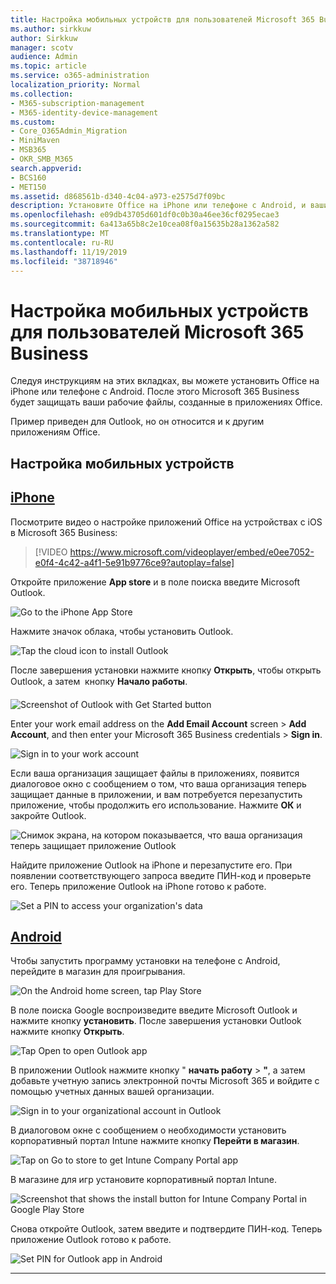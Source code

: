 ```yaml
---
title: Настройка мобильных устройств для пользователей Microsoft 365 Business
ms.author: sirkkuw
author: Sirkkuw
manager: scotv
audience: Admin
ms.topic: article
ms.service: o365-administration
localization_priority: Normal
ms.collection:
- M365-subscription-management
- M365-identity-device-management
ms.custom:
- Core_O365Admin_Migration
- MiniMaven
- MSB365
- OKR_SMB_M365
search.appverid:
- BCS160
- MET150
ms.assetid: d868561b-d340-4c04-a973-e2575d7f09bc
description: Установите Office на iPhone или телефоне с Android, и ваши рабочие файлы в приложениях Office будут защищены корпорацией Microsoft 365 Business.
ms.openlocfilehash: e09db43705d601df0c0b30a46ee36cf0295ecae3
ms.sourcegitcommit: 6a413a65b8c2e10cea08f0a15635b28a1362a582
ms.translationtype: MT
ms.contentlocale: ru-RU
ms.lasthandoff: 11/19/2019
ms.locfileid: "38718946"
---
```

# <a name="set-up-mobile-devices-for-microsoft-365-business-users"></a>Настройка мобильных устройств для пользователей Microsoft 365 Business

Следуя инструкциям на этих вкладках, вы можете установить Office на iPhone или телефоне с Android. После этого Microsoft 365 Business будет защищать ваши рабочие файлы, созданные в приложениях Office.

  
Пример приведен для Outlook, но он относится и к другим приложениям Office.
  
## <a name="set-up-mobile-devices"></a>Настройка мобильных устройств

## <a name="iphonetabiphone"></a>[iPhone](#tab/iPhone)
  
Посмотрите видео о настройке приложений Office на устройствах с iOS в Microsoft 365 Business:

> [!VIDEO https://www.microsoft.com/videoplayer/embed/e0ee7052-e0f4-4c42-a4f1-5e91b9776ce9?autoplay=false] 

Откройте приложение **App store** и в поле поиска введите Microsoft Outlook.
  
![Go to the iPhone App Store](media/886913de-76e5-4883-8ed0-4eb3ec06188f.png)
  
Нажмите значок облака, чтобы установить Outlook.
  
![Tap the cloud icon to install Outlook](media/665e1620-948a-4ab8-b914-dca49530142c.png)
  
После завершения установки нажмите кнопку **Открыть**, чтобы открыть Outlook, а затем  кнопку **Начало работы**.
  
![Screenshot of Outlook with Get Started button](media/005bedec-ae50-4d75-b3bb-e7cef9e2561c.png)
  
Enter your work email address on the **Add Email Account** screen \> **Add Account**, and then enter your Microsoft 365 Business credentials \> **Sign in**.
  
![Sign in to your work account](media/3cef1fb5-7bec-4d3d-8542-872b731ce19f.png)
  
Если ваша организация защищает файлы в приложениях, появится диалоговое окно с сообщением о том, что ваша организация теперь защищает данные в приложении, и вам потребуется перезапустить приложение, чтобы продолжить его использование. Нажмите **ОК** и закройте Outlook. 
  
![Снимок экрана, на котором показывается, что ваша организация теперь защищает приложение Outlook](media/fb4c1c84-b1e9-42e1-8070-c13dcf79fb09.png)
  
Найдите приложение Outlook на iPhone и перезапустите его. При появлении соответствующего запроса введите ПИН-код и проверьте его. Теперь приложение Outlook на iPhone готово к работе.
  
![Set a PIN to access your organization's data](media/64f2630b-3164-47a4-9dd6-ca0c29ed5fb3.png)
  
## <a name="androidtabandroid"></a>[Android](#tab/Android)
  
Чтобы запустить программу установки на телефоне с Android, перейдите в магазин для проигрывания.
  
![On the Android home screen, tap Play Store](media/93df88e7-c778-40e1-b35e-868ca6e97f6c.png)
  
В поле поиска Google воспроизведите введите Microsoft Outlook и нажмите кнопку **установить**. После завершения установки Outlook нажмите кнопку **Открыть**.
  
![Tap Open to open Outlook app](media/8b4c5937-8875-4b5a-a5b6-b8c6c9cd6240.png)
  
В приложении Outlook нажмите кнопку " **начать работу** \> **"**, а затем добавьте учетную запись электронной почты Microsoft 365 и войдите с помощью учетных данных вашей организации.
  
![Sign in to your organizational account in Outlook](media/18f67c66-4bab-4b99-94bd-080839312e29.png)
  
В диалоговом окне с сообщением о необходимости установить корпоративный портал Intune нажмите кнопку **Перейти в магазин**.
  
![Tap on Go to store to get Intune Company Portal app](media/a702d712-5622-45dd-a511-b1adaee63071.png)
  
В магазине для игр установите корпоративный портал Intune.
  
![Screenshot that shows the install button for Intune Company Portal in Google Play Store](media/5e0408f2-3f37-44dd-80ed-13ca2ac6df0c.png)
  
Снова откройте Outlook, затем введите и подтвердите ПИН-код. Теперь приложение Outlook готово к работе.
  
![Set  PIN for Outlook app in Android](media/edb91afb-f1ed-451a-bc6b-8ccba664e055.png)
  
---


